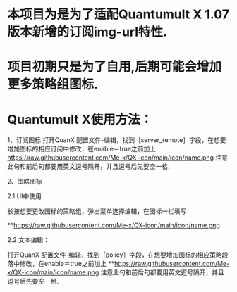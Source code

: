 # 本项目为是为了适配Quantumult X 1.07版本新增的订阅img-url特性.

# 项目初期只是为了自用,后期可能会增加更多策略组图标.
 
# Quantumult X使用方法：
1、订阅图标
打开QuanX 配置文件-编辑，找到［server_remote］字段，在想要增加图标的相应订阅中修改，在enable＝true之前加上 https://raw.githubusercontent.com/Me-x/QX-icon/main/icon/name.png 注意此句和前后句都要用英文逗号隔开，并且逗号后先要空一格.

2、策略图标

2.1 UI中使用

长按想要更改图标的策略组，弹出菜单选择编辑，在图标一栏填写

**https://raw.githubusercontent.com/Me-x/QX-icon/main/icon/name.png

2.2 文本编辑：

打开QuanX 配置文件-编辑，找到［policy］字段，在想要增加图标的相应策略段落中修改，在enable＝true之前加上 **https://raw.githubusercontent.com/Me-x/QX-icon/main/icon/name.png 注意此句和前后句都要用英文逗号隔开，并且逗号后先要空一格.
